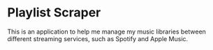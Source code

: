 # Playlist Scraper
This is an application to help me manage my music libraries between different
streaming services, such as Spotify and Apple Music.
